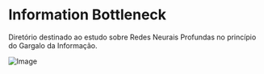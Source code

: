# Information Bottleneck

Diretório destinado ao estudo sobre Redes Neurais Profundas no princípio do Gargalo da Informação.

![Image](https://github.com/user-attachments/assets/832b415e-638a-4a41-b9ec-8c2b095c1408)